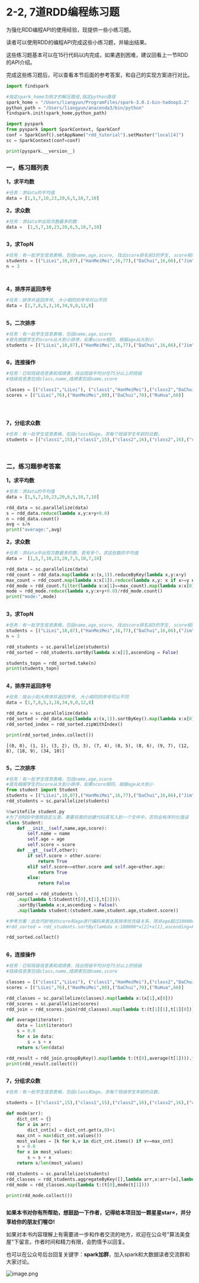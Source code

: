 # 2-2, 7道RDD编程练习题



为强化RDD编程API的使用经验，现提供一些小练习题。

读者可以使用RDD的编程API完成这些小练习题，并输出结果。

这些练习题基本可以在15行代码以内完成，如果遇到困难，建议回看上一节RDD的API介绍。

完成这些练习题后，可以查看本节后面的参考答案，和自己的实现方案进行对比。


```python
import findspark

#指定spark_home为刚才的解压路径,指定python路径
spark_home = "/Users/liangyun/ProgramFiles/spark-3.0.1-bin-hadoop3.2"
python_path = "/Users/liangyun/anaconda3/bin/python"
findspark.init(spark_home,python_path)

import pyspark 
from pyspark import SparkContext, SparkConf
conf = SparkConf().setAppName("rdd_tutorial").setMaster("local[4]")
sc = SparkContext(conf=conf)

print(pyspark.__version__)

```

### 一，练习题列表


**1，求平均数**

```python
#任务：求data的平均值
data = [1,5,7,10,23,20,6,5,10,7,10]

```

**2，求众数**

```python
#任务：求data中出现次数最多的数
data =  [1,5,7,10,23,20,6,5,10,7,10]

```

```python

```

**3，求TopN**

```python
#任务：有一批学生信息表格，包括name,age,score, 找出score排名前3的学生, score相同可以任取
students = [("LiLei",18,87),("HanMeiMei",16,77),("DaChui",16,66),("Jim",18,77),("RuHua",18,50)]
n = 3
```

```python

```

```python

```

**4，排序并返回序号**


```python
#任务：排序并返回序号, 大小相同的序号可以不同
data = [1,7,8,5,3,18,34,9,0,12,8]

```

```python

```

**5，二次排序**

```python
#任务：有一批学生信息表格，包括name,age,score
#首先根据学生的score从大到小排序，如果score相同，根据age从大到小
students = [("LiLei",18,87),("HanMeiMei",16,77),("DaChui",16,66),("Jim",18,77),("RuHua",18,50)]


```

```python

```

**6，连接操作**

```python
#任务：已知班级信息表和成绩表，找出班级平均分在75分以上的班级
#班级信息表包括class,name,成绩表包括name,score

classes = [("class1","LiLei"), ("class1","HanMeiMei"),("class2","DaChui"),("class2","RuHua")]
scores = [("LiLei",76),("HanMeiMei",80),("DaChui",70),("RuHua",60)]

```

```python

```

```python

```

```python

```

**7，分组求众数**

```python
#任务：有一批学生信息表格，包括class和age。求每个班级学生年龄的众数。
students = [("class1",15),("class1",15),("class2",16),("class2",16),("class1",17),("class2",19)]


```

```python

```

```python

```

### 二，练习题参考答案

**1，求平均数**

```python
#任务：求data的平均值
data = [1,5,7,10,23,20,6,5,10,7,10]

rdd_data = sc.parallelize(data)
s = rdd_data.reduce(lambda x,y:x+y+0.0)
n = rdd_data.count()
avg = s/n
print("average:",avg)

```

**2，求众数**

```python
#任务：求data中出现次数最多的数，若有多个，求这些数的平均值
data =  [1,5,7,10,23,20,7,5,10,7,10]

rdd_data = sc.parallelize(data)
rdd_count = rdd_data.map(lambda x:(x,1)).reduceByKey(lambda x,y:x+y)
max_count = rdd_count.map(lambda x:x[1]).reduce(lambda x,y: x if x>=y else y)
rdd_mode = rdd_count.filter(lambda x:x[1]==max_count).map(lambda x:x[0])
mode = rdd_mode.reduce(lambda x,y:x+y+0.0)/rdd_mode.count()
print("mode:",mode)
```

```python

```

**3，求TopN**

```python
#任务：有一批学生信息表格，包括name,age,score, 找出score排名前3的学生, score相同可以任取
students = [("LiLei",18,87),("HanMeiMei",16,77),("DaChui",16,66),("Jim",18,77),("RuHua",18,50)]
n = 3

rdd_students = sc.parallelize(students)
rdd_sorted = rdd_students.sortBy(lambda x:x[2],ascending = False)

students_topn = rdd_sorted.take(n)
print(students_topn)
```

```python

```

**4，排序并返回序号**


```python
#任务：按从小到大排序并返回序号, 大小相同的序号可以不同
data = [1,7,8,5,3,18,34,9,0,12,8]

rdd_data = sc.parallelize(data)
rdd_sorted = rdd_data.map(lambda x:(x,1)).sortByKey().map(lambda x:x[0])
rdd_sorted_index = rdd_sorted.zipWithIndex()

print(rdd_sorted_index.collect())

```

```
[(0, 0), (1, 1), (3, 2), (5, 3), (7, 4), (8, 5), (8, 6), (9, 7), (12, 8), (18, 9), (34, 10)]
```

```python

```

**5，二次排序**

```python
#任务：有一批学生信息表格，包括name,age,score
#首先根据学生的score从大到小排序，如果score相同，根据age从大到小
from student import Student
students = [("LiLei",18,87),("HanMeiMei",16,77),("DaChui",16,66),("Jim",18,77),("RuHua",18,50)]
rdd_students = sc.parallelize(students)
```

```python
%%writefile student.py
#为了在RDD中使用自定义类，需要将类的创建代码其写入到一个文件中，否则会有序列化错误
class Student:
    def __init__(self,name,age,score):
        self.name = name
        self.age = age
        self.score = score
    def __gt__(self,other):
        if self.score > other.score:
            return True
        elif self.score==other.score and self.age>other.age:
            return True
        else:
            return False
```

```python
rdd_sorted = rdd_students \
    .map(lambda t:Student(t[0],t[1],t[2]))\
    .sortBy(lambda x:x,ascending = False)\
    .map(lambda student:(student.name,student.age,student.score))

#参考方案：此处巧妙地对score和age进行编码来表达其排序优先级关系，除非age超过100000，以下逻辑无错误。
#rdd_sorted = rdd_students.sortBy(lambda x:100000*x[2]+x[1],ascending=False)

rdd_sorted.collect()
```

```python

```

**6，连接操作**

```python
#任务：已知班级信息表和成绩表，找出班级平均分在75分以上的班级
#班级信息表包括class,name,成绩表包括name,score

classes = [("class1","LiLei"), ("class1","HanMeiMei"),("class2","DaChui"),("class2","RuHua")]
scores = [("LiLei",76),("HanMeiMei",80),("DaChui",70),("RuHua",60)]

rdd_classes = sc.parallelize(classes).map(lambda x:(x[1],x[0]))
rdd_scores = sc.parallelize(scores)
rdd_join = rdd_scores.join(rdd_classes).map(lambda t:(t[1][1],t[1][0]))

def average(iterator):
    data = list(iterator)
    s = 0.0
    for x in data:
        s = s + x
    return s/len(data)

rdd_result = rdd_join.groupByKey().map(lambda t:(t[0],average(t[1]))).filter(lambda t:t[1]>75)
print(rdd_result.collect())
```

```python

```

**7，分组求众数**

```python
#任务：有一批学生信息表格，包括class和age。求每个班级学生年龄的众数。

students = [("class1",15),("class1",15),("class2",16),("class2",16),("class1",17),("class2",19)]

```

```python
def mode(arr):
    dict_cnt = {}
    for x in arr:
        dict_cnt[x] = dict_cnt.get(x,0)+1
    max_cnt = max(dict_cnt.values())
    most_values = [k for k,v in dict_cnt.items() if v==max_cnt]
    s = 0.0
    for x in most_values:
        s = s + x
    return s/len(most_values)

rdd_students = sc.parallelize(students)
rdd_classes = rdd_students.aggregateByKey([],lambda arr,x:arr+[x],lambda arr1,arr2:arr1+arr2)
rdd_mode = rdd_classes.map(lambda t:(t[0],mode(t[1])))

print(rdd_mode.collect())

```

```python

```

**如果本书对你有所帮助，想鼓励一下作者，记得给本项目加一颗星星star⭐️，并分享给你的朋友们喔😊!** 

如果对本书内容理解上有需要进一步和作者交流的地方，欢迎在公众号"算法美食屋"下留言。作者时间和精力有限，会酌情予以回复。

也可以在公众号后台回复关键字：**spark加群**，加入spark和大数据读者交流群和大家讨论。

![image.png](./data/算法美食屋二维码.jpg)
